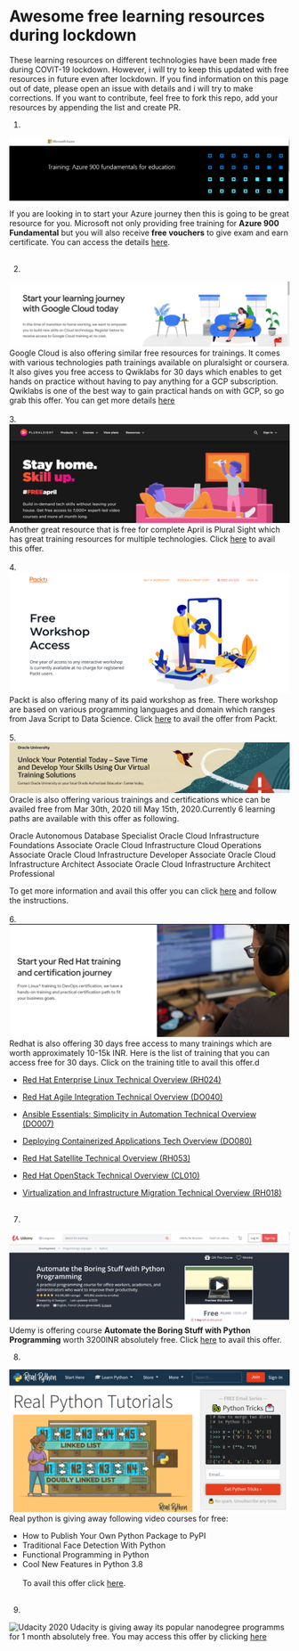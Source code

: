 # Awesome free learning resources during lockdown
These learning resources on different technologies have been made free during COVIT-19 lockdown. However, i will try to keep this updated with free resources in future even after lockdown. If you find information on this page out of date, please open an issue with details and i will try to make corrections. If you want to contribute, feel free to fork this repo, add your resources by appending the list and create PR.


1. 
![Azure 900](/Images/Az900.PNG)
If you are looking in to start your Azure journey then this is going to be great resource for you. Microsoft not only providing free training for **Azure 900 Fundamental** but you will also receive **free vouchers** to give exam and earn certificate. You can access the details [here](https://info.microsoft.com/US-AzureApp-CATALOG-FY20-05May-12-TrainingAzure900fundamentalsforeducation-SRDEM15957_CatalogDisplayPage.html).
<br/><br/>

2. 
![Google Cloud Plateform](/Images/GCP.PNG)
Google Cloud is also offering similar free resources for trainings. It comes with various technologies path trainings available on pluralsight or coursera. It also gives you free access to Qwiklabs for 30 days which enables to get hands on practice without having to pay anything for a GCP subscription. Qwiklabs is one of the best way to gain practical hands on with GCP, so go grab this offer. You can get more details [here](https://inthecloud.withgoogle.com/training-discount/register.html)
<br/><br/>
3. 
![PluralSight](/Images/PSApril2020.PNG)
Another great resource that is free for complete April is Plural Sight which has great training resources for multiple technologies. Click [here](https://www.pluralsight.com/offer/2020/free-april-month?mkt_tok=eyJpIjoiTnpSa1lUUTJaR1ptT1dReSIsInQiOiJydVlSRWUyUk5XTE5DNTRDODRoenpHVHlnUjIyUnZVRFg0c1JKY3BHanBtNjBmMnNUUUpNK204K2U2RjIzaEdmMkpYZWl5dytucFBXYmtySW5ETGMrZkFKdUVkRkxrMnk3UHRwdmI3TDQxTWtpc1V6VTMwVnUwTEZUSlhNRXlWUyJ9&oid=7014Q0000022aAOQAY&promo=&utm_campaign=free-april&utm_content=&utm_medium=digital_email&utm_source=email&utm_term=&vid=7014Q0000022alAQAQ) to avail this offer.
<br/><br/>
4. 
![Packt Free WorkShop](/Images/PacktApril20.PNG)
Packt is also offering many of its paid workshop as free. There workshop are based on various programming languages and domain which ranges from Java Script to Data Science. Click [here](https://courses.packtpub.com/pages/free) to avail the offer from Packt.
<br/><br/>
5. 
![Oracle University](/Images/Oracle.PNG)
Oracle is also offering various trainings and certifications whice can be availed free from Mar 30th, 2020 till May 15th, 2020.Currently 6 learning paths are available with this offer as following.

Oracle Autonomous Database Specialist
Oracle Cloud Infrastructure Foundations Associate
Oracle Cloud Infrastructure Cloud Operations Associate
Oracle Cloud Infrastructure Developer Associate
Oracle Cloud Infrastructure Architect Associate
Oracle Cloud Infrastructure Architect Professional

To get more information and avail this offer you can click [here](https://www.oracle.com/corporate/blog/free-certifications-oracle-oci-autonomous-033020.html?SC=%3Aso%3Atw%3Aor%3Aawr%3Aocorp%3A&source=%3Aso%3Atw%3Aor%3Aawr%3Aocorp%3A&fbclid=IwAR0bO2bZa5V3dC3EVM-qUWyfPqsCebeIq7-GZ7BcfhbmPn6D-wxBCFtAAFA) and follow the instructions.
<br/><br/>
6. 
![RedHat Trainings](/Images/RedHat.PNG)
Redhat is also offering 30 days free access to many trainings which are worth approximately 10-15k INR. Here is the list of training that you can access free for 30 days. Click on the training title to avail this offer.d<br/>

- [Red Hat Enterprise Linux Technical Overview (RH024)](https://www.redhat.com/en/services/training/rh024-red-hat-linux-technical-overview)

- [Red Hat Agile Integration Technical Overview (DO040)](https://www.redhat.com/en/services/training/do040-red-hat-agile-integration-technical-overview)
- [Ansible Essentials: Simplicity in Automation Technical Overview (DO007)](https://www.redhat.com/en/services/training/do007-ansible-essentials-simplicity-automation-technical-overview)
- [Deploying Containerized Applications Tech Overview (DO080)](https://www.redhat.com/en/services/training/do080-deploying-containerized-applications-technical-overview)
- [Red Hat Satellite Technical Overview (RH053)]( https://www.redhat.com/en/services/training/rh053-red-hat-satellite-technical-overview)
- [Red Hat OpenStack Technical Overview (CL010)](https://www.redhat.com/en/services/training/cl010-red-hat-openstack-technical-overview)
- [Virtualization and Infrastructure Migration Technical Overview (RH018)](https://www.redhat.com/en/services/training/rh018-virtualization-and-infrastructure-migration-technical-overview)
<br/><br/>
7. 
![Automate the Boring Stuff with Python Programming ](/Images/Udemy_Python_April2020.PNG)
Udemy is offering course **Automate the Boring Stuff with Python Programming** worth 3200INR absolutely free. Click [here](https://www.udemy.com/course/automate/?couponCode=APR2020FREE) to avail this offer.

8. 
![Real Python](/Images/RealPython.PNG)
Real python is giving away following video courses for free:
- How to Publish Your Own Python Package to PyPI
- Traditional Face Detection With Python
- Functional Programming in Python
- Cool New Features in Python 3.8
<br/><br/>
To avail this offer click [here](https://realpython.com/redeem/3cfd9bbf-8676-4c82-b44b-93fc69bd4ede/).
<br/><br/>
9. 
![Udacity 2020](/Images/UdacityApril20.PNG)
Udacity is giving away its popular nanodegree programms for 1 month absolutely free. You may access this offer by clicking [here](https://blog.udacity.com/2020/03/one-month-free-on-nanodegrees.html)